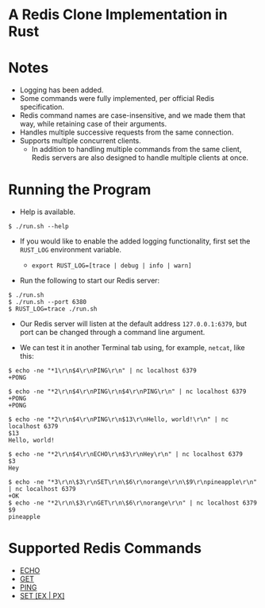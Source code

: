 # A Redis Clone Implementation in Rust

# Notes

- Logging has been added.
- Some commands were fully implemented, per official Redis specification.
- Redis command names are case-insensitive, and we made them that way, while retaining case of their arguments.
- Handles multiple successive requests from the same connection.
- Supports multiple concurrent clients.
    - In addition to handling multiple commands from the same client,
      Redis servers are also designed to handle multiple clients at once.

# Running the Program

- Help is available.

```shell
$ ./run.sh --help
```

- If you would like to enable the added logging functionality, first set the `RUST_LOG` environment variable.
    - `export RUST_LOG=[trace | debug | info | warn]`


- Run the following to start our Redis server:

```shell
$ ./run.sh
$ ./run.sh --port 6380
$ RUST_LOG=trace ./run.sh
```

- Our Redis server will listen at the default address `127.0.0.1:6379`, but port can be changed through a
  command line argument.

- We can test it in another Terminal tab using, for example, `netcat`, like this:

```shell
$ echo -ne "*1\r\n$4\r\nPING\r\n" | nc localhost 6379
+PONG

$ echo -ne "*2\r\n$4\r\nPING\r\n$4\r\nPING\r\n" | nc localhost 6379
+PONG
+PONG

$ echo -ne "*2\r\n$4\r\nPING\r\n$13\r\nHello, world!\r\n" | nc localhost 6379 
$13
Hello, world!

$ echo -ne "*2\r\n$4\r\nECHO\r\n$3\r\nHey\r\n" | nc localhost 6379
$3
Hey

$ echo -ne "*3\r\n\$3\r\nSET\r\n\$6\r\norange\r\n\$9\r\npineapple\r\n" | nc localhost 6379
+OK
$ echo -ne "*2\r\n\$3\r\nGET\r\n\$6\r\norange\r\n" | nc localhost 6379
$9
pineapple
```

# Supported Redis Commands

- [ECHO](https://redis.io/docs/latest/commands/echo/)
- [GET](https://redis.io/docs/latest/commands/get/)
- [PING](https://redis.io/docs/latest/commands/ping/)
- [SET [EX | PX]](https://redis.io/docs/latest/commands/set/)
